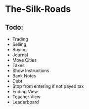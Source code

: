 # The-Silk-Roads

## Todo:

* Trading
* Selling
* Buying
* Journal
* Move Cities
* Taxes
* Show Instructions
* Bank Notes
* Debt
* Stop from entering if not payed tax
* Ending View
* Teacher View
* Leaderboard